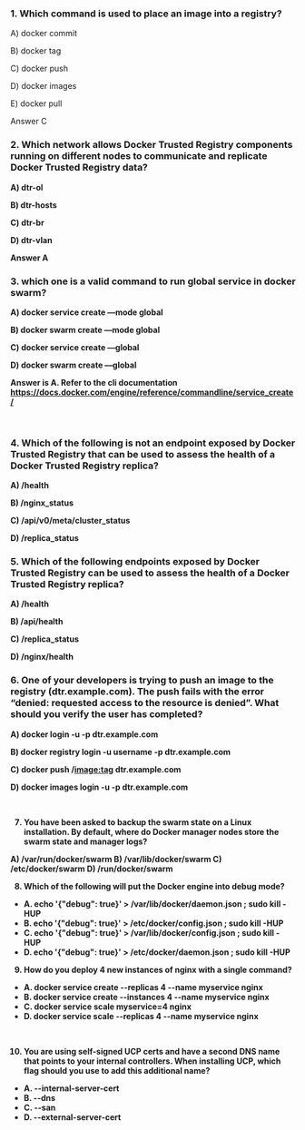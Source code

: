 ### 1. Which command is used to place an image into a registry?

A) docker commit

B) docker tag

C) docker push

D) docker images

E) docker pull

Answer C 
<b>

### 2. Which network allows Docker Trusted Registry components running on different nodes to communicate and replicate Docker Trusted Registry data?

A) dtr-ol

B) dtr-hosts

C) dtr-br

D) dtr-vlan

Answer A 
<br>

### 3. which one is a valid command to run global service in docker swarm?

A) docker service create —mode global

B) docker swarm create —mode global

C) docker service create —global

D) docker swarm create —global

Answer is A. Refer to the cli documentation 
https://docs.docker.com/engine/reference/commandline/service_create/

<br>

### 4. Which of the following is not an endpoint exposed by Docker Trusted Registry that can be used to assess the health of a Docker Trusted Registry replica?

A) /health

B) /nginx_status

C) /api/v0/meta/cluster_status

D) /replica_status

### 5. Which of the following endpoints exposed by Docker Trusted Registry can be used to assess the health of a Docker Trusted Registry replica?

A) /health

B) /api/health

C) /replica_status

D) /nginx/health

### 6. One of your developers is trying to push an image to the registry (dtr.example.com). The push fails with the error “denied: requested access to the resource is denied”. What should you verify the user has completed?

A) docker login -u <username> -p <password> dtr.example.com

B) docker registry login -u username -p <password> dtr.example.com

C) docker push <username>/<image:tag> dtr.example.com

D) docker images login -u <username> -p <password> dtr.example.com

<br>

7. You have been asked to backup the swarm state on a Linux installation. By default, where do Docker manager nodes store the swarm state and manager logs?

A) /var/run/docker/swarm
B) /var/lib/docker/swarm
C) /etc/docker/swarm
D) /run/docker/swarm
<br>

8. Which of the following will put the Docker engine into debug mode?
- A. echo '{"debug": true}' > /var/lib/docker/daemon.json ; sudo kill -HUP <pid of
dockerd>
- B. echo '{"debug": true}' > /etc/docker/config.json ; sudo kill -HUP <pid of
dockerd>
- C. echo '{"debug": true}' > /var/lib/docker/config.json ; sudo kill -HUP <pid of
dockerd>
- D. echo '{"debug": true}' > /etc/docker/daemon.json ; sudo kill -HUP <pid of
dockerd>



9. How do you deploy 4 new instances of nginx with a single command?
- A. docker service create --replicas 4 --name myservice nginx
- B. docker service create --instances 4 --name myservice nginx
- C. docker service scale myservice=4 nginx
- D. docker service scale --replicas 4 --name myservice nginx

<br>

10. You are using self-signed UCP certs and have a second DNS name that points to your
internal controllers. When installing UCP, which flag should you use to add this additional
name?

- A. --internal-server-cert
- B. --dns
- C. --san
- D. --external-server-cert